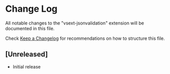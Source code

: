 # Change Log

All notable changes to the "vsext-jsonvalidation" extension will be documented in this file.

Check [Keep a Changelog](http://keepachangelog.com/) for recommendations on how to structure this file.

## [Unreleased]

- Initial release
